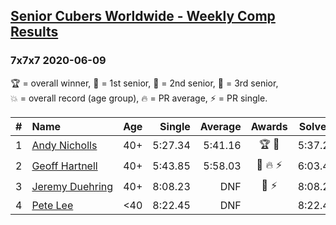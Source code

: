 <style>table {white-space: nowrap;}</style>

## [Senior Cubers Worldwide - Weekly Comp Results](/scw-comp/results/)
### 7x7x7 2020-06-09

<span style="white-space: nowrap;">🏆 = overall winner</span>, <span style="white-space: nowrap;">🥇 = 1st senior</span>, <span style="white-space: nowrap;">🥈 = 2nd senior</span>, <span style="white-space: nowrap;">🥉 = 3rd senior</span>, <span style="white-space: nowrap;">💥 = overall record (age group)</span>, <span style="white-space: nowrap;">🔥 = PR average</span>, <span style="white-space: nowrap;">⚡ = PR single</span>.

| # | Name | Age | Single | Average | Awards | Solve 1 | Solve 2 | Solve 3 | Video |
| :--: | :-- | :--: | --: | --: | :--: | --: | --: | --: | :-- |
| 1 | [Andy Nicholls](../../persons/andy_nicholls/777.md) | 40+ | 5:27.34 | 5:41.16 | 🏆 🥇 | 5:37.26 | 5:58.88 | 5:27.34 | [Link](https://www.facebook.com/events/1130228284009045?view=permalink&id=1130521167313090) |
| 2 | [Geoff Hartnell](../../persons/geoff_hartnell/777.md) | 40+ | 5:43.85 | 5:58.03 | 🥈 🔥 ⚡ | 6:03.40 | 6:06.85 | 5:43.85 | [Link](https://www.facebook.com/events/1130228284009045?view=permalink&id=1131048293927044) |
| 3 | [Jeremy Duehring](../../persons/jeremy_duehring/777.md) | 40+ | 8:08.23 | DNF | 🥉 ⚡ | 8:08.23 | DNS | DNS | [Link](https://www.facebook.com/jeremy.duehring/videos/10160093213052846) |
| 4 | [Pete Lee](../../persons/pete_lee/777.md) | <40 | 8:22.45 | DNF |  | 8:22.45 | 9:26.63 | DNS | [Link](https://www.facebook.com/events/1130228284009045?view=permalink&id=1130482110650329) |

<!-- Global site tag (gtag.js) - Google Analytics -->
<script async src="https://www.googletagmanager.com/gtag/js?id=UA-86348435-3"></script>
<script>window.dataLayer = window.dataLayer || []; function gtag() {dataLayer.push(arguments);} gtag('js', new Date()); gtag('config', 'UA-86348435-3');</script>
